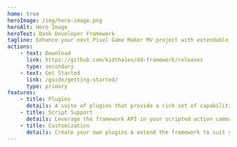 ```yaml
---
home: true
heroImage: /img/hero-image.png
heroAlt: Hero Image
heroText: Dank Developer Framework
tagline: Enhance your next Pixel Game Maker MV project with extendable plugin & scripting support.
actions:
    - text: Download
      link: https://github.com/kidthales/dd-framework/releases
      type: secondary
    - text: Get Started
      link: /guide/getting-started/
      type: primary
features:
    - title: Plugins
      details: A suite of plugins that provide a rich set of capabilities, action commands, & link conditions.
    - title: Script Support
      details: Leverage the framework API in your scripted action command & link conditions.
    - title: Customization
      details: Create your own plugins & extend the framework to suit your needs.
---
```

